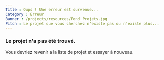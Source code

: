 ```yaml
---
Title : Oups ! Une erreur est survenue...
Category : Erreur
Banner : /projects/resources/Fond_Projets.jpg
Pitch : Le projet que vous cherchez n'existe pas ou n'existe plus...
---
```


### Le projet n'a pas été trouvé.
Vous devriez revenir a la liste de projet et essayer à nouveau.
